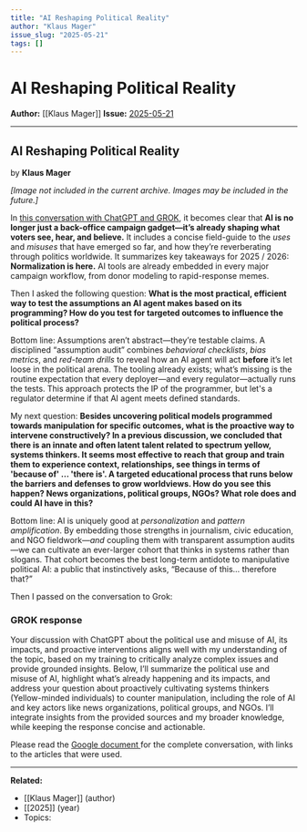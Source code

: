 ```yaml
---
title: "AI Reshaping Political Reality"
author: "Klaus Mager"
issue_slug: "2025-05-21"
tags: []
---
```


# AI Reshaping Political Reality

**Author:** [[Klaus Mager]]
**Issue:** [2025-05-21](https://plex.collectivesensecommons.org/2025-05-21/)

---

## AI Reshaping Political Reality
by **Klaus Mager**

*[Image not included in the current archive. Images may be included in the future.]*

In [this conversation with ChatGPT and GROK](https://docs.google.com/document/d/17M5mapda2OTJtmkYEVOgvmtuoZ0d2SYq-SI7Y5gr6Io/edit?usp=sharing), it becomes clear that **AI is no longer just a back-office campaign gadget—it’s already shaping what voters see, hear, and believe.** It includes a concise field-guide to the *uses* and *misuses* that have emerged so far, and how they’re reverberating through politics worldwide. It summarizes key takeaways for 2025 / 2026: **Normalization is here.** AI tools are already embedded in every major campaign workflow, from donor modeling to rapid-response memes.

Then I asked the following question: **What is the most practical, efficient way to test the assumptions an AI agent makes based on its programming? How do you test for targeted outcomes to influence the political process?** 

Bottom line: Assumptions aren’t abstract—they’re testable claims. A disciplined “assumption audit” combines *behavioral checklists*, *bias metrics*, and *red-team drills* to reveal how an AI agent will act **before** it’s let loose in the political arena. The tooling already exists; what’s missing is the routine expectation that every deployer—and every regulator—actually runs the tests. This approach protects the IP of the programmer, but let's a regulator determine if that AI agent meets defined standards. 

My next question: **Besides uncovering political models programmed towards manipulation for specific outcomes, what is the proactive way to intervene constructively? In a previous discussion, we concluded that there is an innate and often latent talent related to spectrum yellow, systems thinkers. It seems most effective to reach that group and train them to experience context, relationships, see things in terms of 'because of' ... 'there is'. A targeted educational process that runs below the barriers and defenses to grow worldviews. How do you see this happen? News organizations, political groups, NGOs? What role does and could AI have in this?**

Bottom line: AI is uniquely good at *personalization* and *pattern amplification*. By embedding those strengths in journalism, civic education, and NGO fieldwork—*and* coupling them with transparent assumption audits—we can cultivate an ever-larger cohort that thinks in systems rather than slogans. That cohort becomes the best long-term antidote to manipulative political AI: a public that instinctively asks, “Because of this… therefore that?”

Then I passed on the conversation to Grok:

### GROK response
Your discussion with ChatGPT about the political use and misuse of AI, its impacts, and proactive interventions aligns well with my understanding of the topic, based on my training to critically analyze complex issues and provide grounded insights. Below, I’ll summarize the political use and misuse of AI, highlight what’s already happening and its impacts, and address your question about proactively cultivating systems thinkers (Yellow-minded individuals) to counter manipulation, including the role of AI and key actors like news organizations, political groups, and NGOs. I’ll integrate insights from the provided sources and my broader knowledge, while keeping the response concise and actionable.

Please read the [Google document ](https://docs.google.com/document/d/17M5mapda2OTJtmkYEVOgvmtuoZ0d2SYq-SI7Y5gr6Io/edit?usp=sharing)for the complete conversation, with links to the articles that were used.

---

**Related:**
- [[Klaus Mager]] (author)
- [[2025]] (year)
- Topics: 

